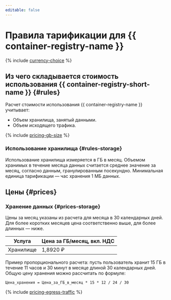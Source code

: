 ```yaml
---
editable: false
---
```


# Правила тарификации для {{ container-registry-name }}

{% include [currency-choice](../_includes/pricing/currency-choice.md) %}

## Из чего складывается стоимость использования {{ container-registry-short-name }} {#rules}

Расчет стоимости использования {{ container-registry-name }} учитывает:

- Объем хранилища, занятый данными.
- Объем исходящего трафика.

{% include [pricing-gb-size](../_includes/pricing-gb-size.md) %}

### Использование хранилища {#rules-storage}

Использование хранилища измеряется в ГБ в месяц. Объемом хранимых в течение месяца данных считается среднее значение за месяц, согласно данным, гранулированным посекундно. Минимальная единица тарификации — час хранения 1 МБ данных.


## Цены {#prices}

### Хранение данных {#prices-storage}

Цены за месяц указаны из расчета для месяца в 30 календарных дней. Для более коротких месяцев цена соответственно выше, для более длинных — ниже.

Услуга | Цена за ГБ/месяц, вкл. НДС
----- | -----
Хранилище | 1,8920 ₽

Пример пропорционального расчета: пусть пользователь хранит 15 ГБ в течение 11 часов и 30 минут в месяце длиной 30 календарных дней. Общую цену хранения можно рассчитать по формуле:

```
Цена_хранения = Цена_за_ГБ_в_месяц * 15 * 12 / 24 / 30
```

{% include [pricing-egress-traffic](../_includes/pricing/pricing-egress-traffic.md) %}
